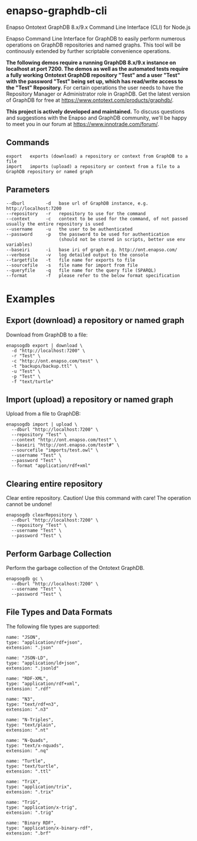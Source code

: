 # enapso-graphdb-cli
Enapso Ontotext GraphDB 8.x/9.x Command Line Interface (CLI) for Node.js

Enapso Command Line Interface for GraphDB to easily perform numerous operations on GraphDB repositories and named graphs. This tool will be continously extended by further scriptable convenience operations.

**The following demos require a running GraphDB 8.x/9.x instance on localhost at port 7200. The demos as well as the automated tests require a fully working Ontotext GraphDB repository "Test" and a user "Test" with the password "Test" being set up, which has read/write access to the "Test" Repository.** For certain operations the user needs to have the Repository Manager or Administrator role in GraphDB.
Get the latest version of GraphDB for free at https://www.ontotext.com/products/graphdb/.

**This project is actively developed and maintained.**
To discuss questions and suggestions with the Enapso and GraphDB community, we'll be happy to meet you in our forum at https://www.innotrade.com/forum/.

## Commands
```
export   exports (download) a repository or context from GraphDB to a file
import   imports (upload) a repository or context from a file to a GraphDB repository or named graph
```
## Parameters
```
--dburl        -d   base url of GraphDB instance, e.g. http://localhost:7200
--repository   -r   repository to use for the command
--context      -c   context to be used for the command, of not passed usually the entire repository is used
--username     -u   the user to be authenticated
--password     -p   the password to be used for authentication
                    (should not be stored in scripts, better use env variables)
--baseiri      -i   base iri of graph e.g. http://ont.enapso.com/
--verbose      -v   log detailed output to the console
--targetfile   -t   file name for exports to file
--sourcefile   -s   file name for import from file
--queryfile    -q   file name for the query file (SPARQL)
--format       -f   please refer to the below format specification
```

# Examples

## Export (download) a repository or named graph
Download from GraphDB to a file:
```
enapsogdb export | download \
  -d "http://localhost:7200" \
  -r "Test" \
  -c "http://ont.enapso.com/test" \
  -t "backups/backup.ttl" \
  -u "Test" \
  -p "Test" \
  -f "text/turtle"
```

## Import (upload) a repository or named graph
Upload from a file to GraphDB:
```
enapsogdb import | upload \
  --dburl "http://localhost:7200" \
  --repository "Test" \
  --context "http://ont.enapso.com/test" \
  --baseiri "http://ont.enapso.com/test#" \
  --sourcefile "imports/test.owl" \
  --username "Test" \
  --password "Test" \
  --format "application/rdf+xml"
```

## Clearing entire repository
Clear entire repository. Caution! Use this command with care! The operation cannot be undone!
```
enapsogdb clearRepository \
  --dburl "http://localhost:7200" \
  --repository "Test" \
  --username "Test" \
  --password "Test" \
```

## Perform Garbage Collection
Perform the garbage collection of the Ontotext GraphDB.
```
enapsogdb gc \
  --dburl "http://localhost:7200" \
  --username "Test" \
  --password "Test" \
```

## File Types and Data Formats

The following file types are supported:
```
name: "JSON",
type: "application/rdf+json",
extension: ".json"

name: "JSON-LD",
type: "application/ld+json",
extension: ".jsonld"

name: "RDF-XML",
type: "application/rdf+xml",
extension: ".rdf"

name: "N3",
type: "text/rdf+n3",
extension: ".n3"

name: "N-Triples",
type: "text/plain",
extension: ".nt"

name: "N-Quads",
type: "text/x-nquads",
extension: ".nq"

name: "Turtle",
type: "text/turtle",
extension: ".ttl"

name: "TriX",
type: "application/trix",
extension: ".trix"

name: "TriG",
type: "application/x-trig",
extension: ".trig"

name: "Binary RDF",
type: "application/x-binary-rdf",
extension: ".brf"
```